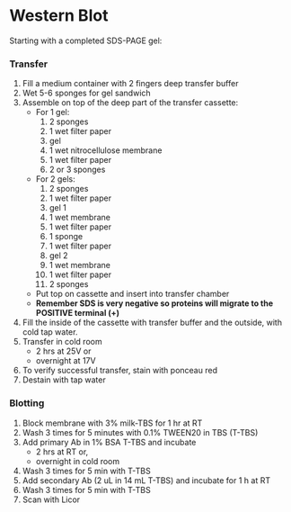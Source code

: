 # Western Blot

Starting with a completed SDS-PAGE gel:

### Transfer
1. Fill a medium container with 2 fingers deep transfer buffer
2. Wet 5-6 sponges for gel sandwich
3. Assemble on top of the deep part of the transfer cassette:
	* For 1 gel:
		1. 2 sponges
		2. 1 wet filter paper
		3. gel
		4. 1 wet nitrocellulose membrane
		5. 1 wet filter paper
		6. 2 or 3 sponges
	* For 2 gels:
		1. 2 sponges
		2. 1 wet filter paper
		3. gel 1
		4. 1 wet membrane
		5. 1 wet filter paper
		6. 1 sponge
		7. 1 wet filter paper
		8. gel 2
		9. 1 wet membrane
		10. 1 wet filter paper
		11. 2 sponges
	* Put top on cassette and insert into transfer chamber
	* **Remember SDS is very negative so proteins will migrate to the POSITIVE terminal (+)**
4. Fill the inside of the cassette with transfer buffer and the outside, with cold tap water.
5. Transfer in cold room
	* 2 hrs at 25V or
	* overnight at 17V
6. To verify successful transfer, stain with ponceau red
7. Destain with tap water

### Blotting
1. Block membrane with 3% milk-TBS for 1 hr at RT
2. Wash 3 times for 5 minutes with 0.1% TWEEN20 in TBS (T-TBS)
3. Add primary Ab in 1% BSA T-TBS and incubate
	* 2 hrs at RT or,
	* overnight in cold room
4. Wash 3 times for 5 min with T-TBS
5. Add secondary Ab (2 uL in 14 mL T-TBS) and incubate for 1 h at RT
6. Wash 3 times for 5 min with T-TBS
7. Scan with Licor